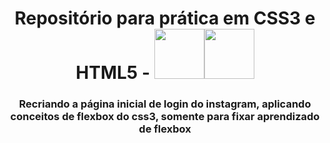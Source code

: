 <div align="center">


# Repositório para prática em  CSS3 e HTML5 - <img height="80em" src="https://cdn.jsdelivr.net/gh/devicons/devicon/icons/css3/css3-original.svg" /><img height="80em" src="https://cdn.jsdelivr.net/gh/devicons/devicon/icons/html5/html5-original.svg" />                
       
### Recriando a página inicial de login do instagram, aplicando conceitos de flexbox do css3, somente para fixar aprendizado de flexbox

